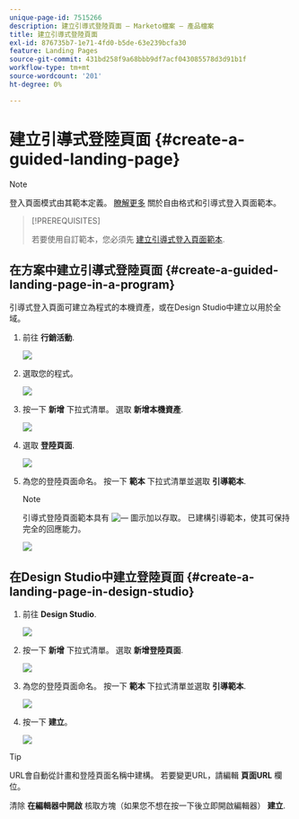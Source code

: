 ```yaml
---
unique-page-id: 7515266
description: 建立引導式登陸頁面 — Marketo檔案 — 產品檔案
title: 建立引導式登陸頁面
exl-id: 876735b7-1e71-4fd0-b5de-63e239bcfa30
feature: Landing Pages
source-git-commit: 431bd258f9a68bbb9df7acf043085578d3d91b1f
workflow-type: tm+mt
source-wordcount: '201'
ht-degree: 0%

---
```


# 建立引導式登陸頁面 {#create-a-guided-landing-page}

>[!NOTE]
>
>登入頁面模式由其範本定義。 [瞭解更多](/help/marketo/product-docs/demand-generation/landing-pages/understanding-landing-pages/understanding-free-form-vs-guided-landing-pages.md) 關於自由格式和引導式登入頁面範本。

>[!PREREQUISITES]
>
>若要使用自訂範本，您必須先 [建立引導式登入頁面範本](/help/marketo/product-docs/demand-generation/landing-pages/landing-page-templates/create-a-guided-landing-page-template.md).

## 在方案中建立引導式登陸頁面 {#create-a-guided-landing-page-in-a-program}

引導式登入頁面可建立為程式的本機資產，或在Design Studio中建立以用於全域。

1. 前往 **行銷活動**.

   ![](assets/one-1.png)

1. 選取您的程式。

   ![](assets/image2015-5-26-9-3a24-3a2.png)

1. 按一下 **新增** 下拉式清單。 選取 **新增本機資產**.

   ![](assets/image2015-5-26-9-3a25-3a36.png)

1. 選取 **登陸頁面**.

   ![](assets/four.png)

1. 為您的登陸頁面命名。 按一下 **範本** 下拉式清單並選取 **引導範本**.

   >[!NOTE]
   >
   >引導式登陸頁面範本具有 ![—](assets/image2015-5-26-9-3a26-3a51.png) 圖示加以存取。 已建構引導範本，使其可保持完全的回應能力。

   ![](assets/image2015-5-24-15-3a47-3a56.png)

## 在Design Studio中建立登陸頁面 {#create-a-landing-page-in-design-studio}

1. 前往 **Design Studio**.

   ![](assets/six.png)

1. 按一下 **新增** 下拉式清單。 選取 **新增登陸頁面**.

   ![](assets/seven.png)

1. 為您的登陸頁面命名。 按一下 **範本** 下拉式清單並選取 **引導範本**.

   ![](assets/image2015-5-26-9-3a27-3a34.png)

1. 按一下 **建立**。

   ![](assets/image2015-5-26-9-3a28-3a8.png)

>[!TIP]
>
>URL會自動從計畫和登陸頁面名稱中建構。 若要變更URL，請編輯 **頁面URL** 欄位。
>
>清除 **在編輯器中開啟** 核取方塊（如果您不想在按一下後立即開啟編輯器） **建立**.
